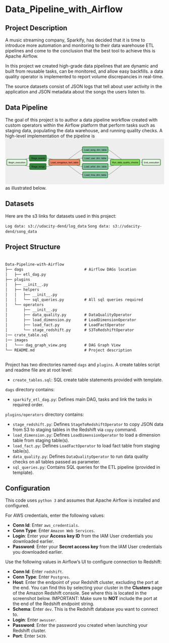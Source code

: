 # Data_Pipeline_with_Airflow

## Project Description

A music streaming company, Sparkify, has decided that it is time to introduce more automation and monitoring to their data warehouse ETL pipelines and come to the conclusion that the best tool to achieve this is Apache Airflow.


In this project we created high-grade data pipelines that are dynamic and built from reusable tasks, can be monitored, and allow easy backfills. a data quality operator is implemented to report volume discrepancies in real-time.

The source datasets consist of JSON logs that tell about user activity in the application and JSON metadata about the songs the users listen to.

## Data Pipeline

The goal of this project is to author a data pipeline workflow created with custom operators within the Airflow platform that perform tasks such as staging data, populating the data warehouse, and running quality checks. A high-level implementation of the pipeline is
![ERD image](images/dag_graph_view.PNG) as illustrated below.

## Datasets
Here are the s3 links for datasets used in this project:

`Log data: s3://udacity-dend/log_data`
`Song data: s3://udacity-dend/song_data`

## Project Structure
```
    
Data-Pipeline-with-Airflow    
├── dags                           # Airflow DAGs location
│   ├── etl_dag.py
├── plugins
│   ├── __init__.py
│   ├── helpers
│   │   ├── __init__.py
│   │   └── sql_queries.py         # All sql queries required
│   └── operators
│       ├── __init__.py
│       ├── data_quality.py        # DataQualityOperator
│       ├── load_dimension.py      # LoadDimensionOperator
│       ├── load_fact.py           # LoadFactOperator
│       └── stage_redshift.py      # S3ToRedshiftOperator
|── crate_table.sql
|── images
|   └─── dag_graph_view.png        # DAG Graph View
└── README.md                      # Project description
    
```


Project has two directories named `dags` and `plugins`. A create tables script and readme file are at root level:
- `create_tables.sql`: SQL create table statements provided with template.

`dags` directory contains:
- `sparkify_etl_dag.py`: Defines main DAG, tasks and link the tasks in required order.

`plugins/operators` directory contains:
- `stage_redshift.py`: Defines `StageToRedshiftOperator` to copy JSON data from S3 to staging tables in the Redshift via `copy` command.
- `load_dimension.py`: Defines `LoadDimensionOperator` to load a dimension table from staging table(s).
- `load_fact.py`: Defines `LoadFactOperator` to load fact table from staging table(s).
- `data_quality.py`: Defines `DataQualityOperator` to run data quality checks on all tables passed as parameter.
- `sql_queries.py`: Contains SQL queries for the ETL pipeline (provided in template).

## Configuration

This code uses `python 3` and assumes that Apache Airflow is installed and configured.

For AWS credentials, enter the following values:
<ul>
<li><strong>Conn Id</strong>: Enter  <code>aws_credentials</code>.</li>
<li><strong>Conn Type</strong>: Enter  <code>Amazon Web Services</code>.</li>
<li><strong>Login</strong>: Enter your  <strong>Access key ID</strong>  from the IAM User credentials you downloaded earlier.</li>
<li><strong>Password</strong>: Enter your  <strong>Secret access key</strong>  from the IAM User credentials you downloaded earlier.</li>
</ul>

Use the following values in Airflow’s UI to configure connection to Redshift:
<ul>
<li><strong>Conn Id</strong>: Enter  <code>redshift</code>.</li>
<li><strong>Conn Type</strong>: Enter  <code>Postgres</code>.</li>
<li><strong>Host</strong>: Enter the endpoint of your Redshift cluster, excluding the port at the end. You can find this by selecting your cluster in the  <strong>Clusters</strong>  page of the Amazon Redshift console. See where this is located in the screenshot below. IMPORTANT: Make sure to  <strong>NOT</strong>  include the port at the end of the Redshift endpoint string.</li>
<li><strong>Schema</strong>: Enter  <code>dev</code>. This is the Redshift database you want to connect to.</li>
<li><strong>Login</strong>: Enter  <code>awsuser</code>.</li>
<li><strong>Password</strong>: Enter the password you created when launching your Redshift cluster.</li>
<li><strong>Port</strong>: Enter  <code>5439</code>.</li>



